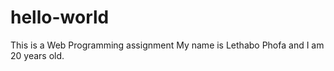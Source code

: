 # hello-world
This is a Web Programming assignment
My name is Lethabo Phofa and I am 20 years old. 
